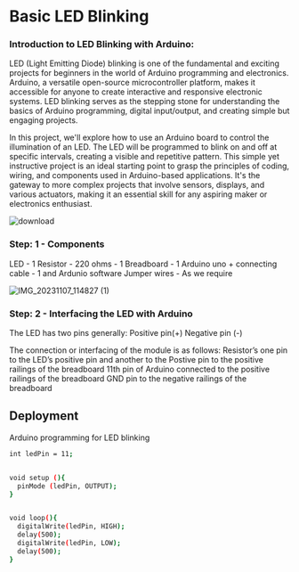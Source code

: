 
# Basic LED Blinking


### Introduction to LED Blinking with Arduino:

LED (Light Emitting Diode) blinking is one of the fundamental and exciting projects for beginners in the world of Arduino programming and electronics. Arduino, a versatile open-source microcontroller platform, makes it accessible for anyone to create interactive and responsive electronic systems. LED blinking serves as the stepping stone for understanding the basics of Arduino programming, digital input/output, and creating simple but engaging projects.

In this project, we'll explore how to use an Arduino board to control the illumination of an LED. The LED will be programmed to blink on and off at specific intervals, creating a visible and repetitive pattern. This simple yet instructive project is an ideal starting point to grasp the principles of coding, wiring, and components used in Arduino-based applications. It's the gateway to more complex projects that involve sensors, displays, and various actuators, making it an essential skill for any aspiring maker or electronics enthusiast.

![download](https://github.com/abhiramiselvan/led_blinking/assets/144225835/94a87601-64be-4a94-af27-323a065aa668)

### Step: 1 - Components
LED - 1
Resistor - 220 ohms - 1
Breadboard - 1
Arduino uno + connecting cable - 1 and Ardunio software
Jumper wires - As we require

![IMG_20231107_114827 (1)](https://github.com/abhiramiselvan/led_blinking/assets/144225835/8e1dabb6-f691-4d84-ab88-b552c49ae16d)

### Step: 2 - Interfacing the LED with Arduino
The LED has two pins generally:
Positive pin(+)
Negative pin (-)


The connection or interfacing of the module is as follows:
Resistor’s one pin to the LED’s positive pin and another to the Postive pin to the positive railings of the breadboard
11th pin of Arduino connected to the positive railings of the breadboard
GND pin to the negative railings of the breadboard




## Deployment

Arduino programming for LED blinking


```bash
int ledPin = 11;


void setup (){
  pinMode (ledPin, OUTPUT);
}


void loop(){
  digitalWrite(ledPin, HIGH);
  delay(500);
  digitalWrite(ledPin, LOW);
  delay(500);
}

```

